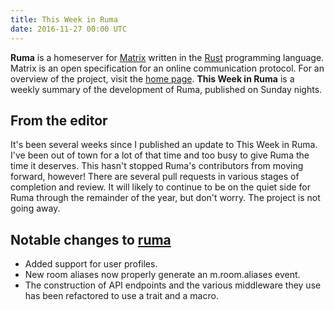 ```yaml
---
title: This Week in Ruma
date: 2016-11-27 00:00 UTC
---
```


**Ruma** is a homeserver for [Matrix](https://matrix.org) written in the [Rust](https://www.rust-lang.org/) programming language.
Matrix is an open specification for an online communication protocol.
For an overview of the project, visit the [home page](/).
**This Week in Ruma** is a weekly summary of the development of Ruma, published on Sunday nights.

## From the editor

It's been several weeks since I published an update to This Week in Ruma.
I've been out of town for a lot of that time and too busy to give Ruma the time it deserves.
This hasn't stopped Ruma's contributors from moving forward, however!
There are several pull requests in various stages of completion and review.
It will likely to continue to be on the quiet side for Ruma through the remainder of the year, but don't worry.
The project is not going away.

## Notable changes to [ruma](https://github.com/ruma/ruma)

* Added support for user profiles.
* New room aliases now properly generate an m.room.aliases event.
* The construction of API endpoints and the various middleware they use has been refactored to use a trait and a macro.
